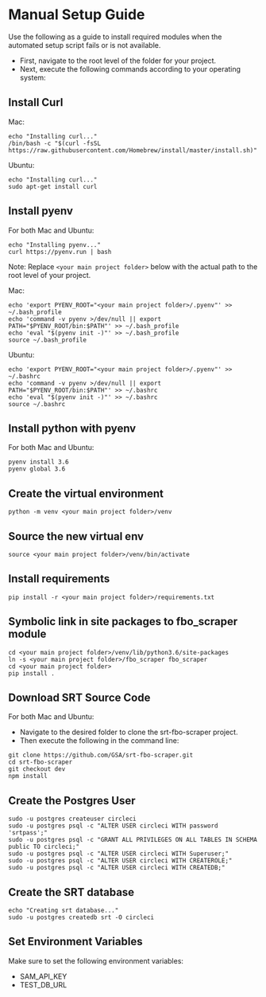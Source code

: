 # Manual Setup Guide 
Use the following as a guide to install required modules when the automated setup script fails or is not available. 

* First, navigate to the root level of the folder for your project. 
* Next, execute the following commands according to your operating system: 

## Install Curl 
Mac: 
```
echo "Installing curl..."
/bin/bash -c "$(curl -fsSL https://raw.githubusercontent.com/Homebrew/install/master/install.sh)"
```

Ubuntu: 
```
echo "Installing curl..."
sudo apt-get install curl
```
## Install pyenv 
For both Mac and Ubuntu: 
```
echo "Installing pyenv..."
curl https://pyenv.run | bash
```

Note: Replace `<your main project folder>` below with the actual path to the root level of your project. 

Mac: 
```
echo 'export PYENV_ROOT="<your main project folder>/.pyenv"' >> ~/.bash_profile
echo 'command -v pyenv >/dev/null || export PATH="$PYENV_ROOT/bin:$PATH"' >> ~/.bash_profile
echo 'eval "$(pyenv init -)"' >> ~/.bash_profile
source ~/.bash_profile
```

Ubuntu: 
```
echo 'export PYENV_ROOT="<your main project folder>/.pyenv"' >> ~/.bashrc
echo 'command -v pyenv >/dev/null || export PATH="$PYENV_ROOT/bin:$PATH"' >> ~/.bashrc
echo 'eval "$(pyenv init -)"' >> ~/.bashrc
source ~/.bashrc
```
## Install python with pyenv
For both Mac and Ubuntu: 
```
pyenv install 3.6 
pyenv global 3.6
```

## Create the virtual environment
```
python -m venv <your main project folder>/venv
```
## Source the new virtual env
```
source <your main project folder>/venv/bin/activate
```
## Install requirements
```
pip install -r <your main project folder>/requirements.txt
```
## Symbolic link in site packages to fbo_scraper module
```
cd <your main project folder>/venv/lib/python3.6/site-packages 
ln -s <your main project folder>/fbo_scraper fbo_scraper 
cd <your main project folder>
pip install .
```
## Download SRT Source Code 
For both Mac and Ubuntu: 
* Navigate to the desired folder to clone the srt-fbo-scraper project. 
* Then execute the following in the command line: 
```
git clone https://github.com/GSA/srt-fbo-scraper.git
cd srt-fbo-scraper
git checkout dev
npm install
```

## Create the Postgres User 
```
sudo -u postgres createuser circleci
sudo -u postgres psql -c "ALTER USER circleci WITH password 'srtpass';"
sudo -u postgres psql -c "GRANT ALL PRIVILEGES ON ALL TABLES IN SCHEMA public TO circleci;"
sudo -u postgres psql -c "ALTER USER circleci WITH Superuser;"
sudo -u postgres psql -c "ALTER USER circleci WITH CREATEROLE;"
sudo -u postgres psql -c "ALTER USER circleci WITH CREATEDB;"
```

## Create the SRT database
```
echo "Creating srt database..."
sudo -u postgres createdb srt -O circleci
```

## Set Environment Variables 
Make sure to set the following environment variables: 
* SAM_API_KEY
* TEST_DB_URL
